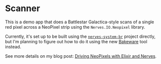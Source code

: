 # Scanner

This is a demo app that does a Battlestar Galactica-style scans of a single red pixel across a NeoPixel strip using the `Nerves.IO.Neopixel` library.

Currently, it's set up to be built using the [`nerves-system-br`](https://github.com/nerves-project/nerves-system-br) project directly, but I'm planning to figure out how to do it using the new [Bakeware](http://www.bakeware.io) tool instead.

See more details on my blog post: [Driving NeoPixels with Elixir and Nerves](http://www.gregmefford.com/blog/2016/01/22/driving-neopixels-with-elixir-and-nerves/).
